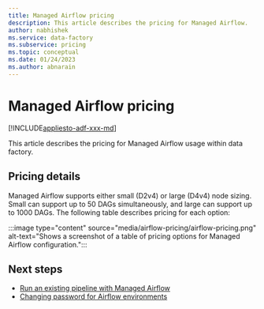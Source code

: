 ```yaml
---
title: Managed Airflow pricing
description: This article describes the pricing for Managed Airflow.
author: nabhishek
ms.service: data-factory
ms.subservice: pricing
ms.topic: conceptual
ms.date: 01/24/2023
ms.author: abnarain
---
```


# Managed Airflow pricing

[!INCLUDE[appliesto-adf-xxx-md](includes/appliesto-adf-xxx-md.md)]

This article describes the pricing for Managed Airflow usage within data factory.

## Pricing details

Managed Airflow supports either small (D2v4) or large (D4v4) node sizing.  Small can support up to 50 DAGs simultaneously, and large can support up to 1000 DAGs. The following table describes pricing for each option:

:::image type="content" source="media/airflow-pricing/airflow-pricing.png" alt-text="Shows a screenshot of a table of pricing options for Managed Airflow configuration.":::

## Next steps

- [Run an existing pipeline with Managed Airflow](tutorial-run-existing-pipeline-with-airflow.md)
- [Changing password for Airflow environments](password-change-airflow.md)
